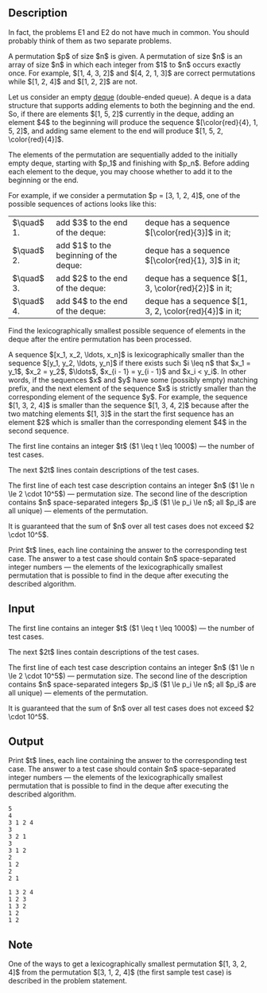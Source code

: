 ## Description

<div><p><span class="tex-font-style-it">In fact, the problems E1 and E2 do not have much in common. You should probably think of them as two separate problems.</span></p><p>A permutation $p$ of size $n$ is given. A <span class="tex-font-style-it">permutation</span> of size $n$ is an array of size $n$ in which each integer from $1$ to $n$ occurs exactly once. For example, $[1, 4, 3, 2]$ and $[4, 2, 1, 3]$ are correct permutations while $[1, 2, 4]$ and $[1, 2, 2]$ are not.</p><p>Let us consider an empty <a href="https://tinyurl.com/pfeucbux">deque</a> (double-ended queue). A deque is a data structure that supports adding elements to both the beginning and the end. So, if there are elements $[1, 5, 2]$ currently in the deque, adding an element $4$ to the beginning will produce the sequence $[\color{red}{4}, 1, 5, 2]$, and adding same element to the end will produce $[1, 5, 2, \color{red}{4}]$.</p><p>The elements of the permutation are sequentially added to the initially empty deque, starting with $p_1$ and finishing with $p_n$. Before adding each element to the deque, you may choose whether to add it to the beginning or the end.</p><p>For example, if we consider a permutation $p = [3, 1, 2, 4]$, one of the possible sequences of actions looks like this: </p><table class="tex-tabular"><tbody><tr><td class="tex-tabular-text-align-left">$\quad$ 1.</td><td class="tex-tabular-text-align-left">add $3$ to the end of the deque:</td><td class="tex-tabular-text-align-left">deque has a sequence $[\color{red}{3}]$ in it;</td></tr><tr><td class="tex-tabular-text-align-left">$\quad$ 2.</td><td class="tex-tabular-text-align-left">add $1$ to the beginning of the deque:</td><td class="tex-tabular-text-align-left">deque has a sequence $[\color{red}{1}, 3]$ in it;</td></tr><tr><td class="tex-tabular-text-align-left">$\quad$ 3.</td><td class="tex-tabular-text-align-left">add $2$ to the end of the deque:</td><td class="tex-tabular-text-align-left">deque has a sequence $[1, 3, \color{red}{2}]$ in it;</td></tr><tr><td class="tex-tabular-text-align-left">$\quad$ 4.</td><td class="tex-tabular-text-align-left">add $4$ to the end of the deque:</td><td class="tex-tabular-text-align-left">deque has a sequence $[1, 3, 2, \color{red}{4}]$ in it;</td></tr></tbody></table><p></p><p>Find the lexicographically smallest possible sequence of elements in the deque after the entire permutation has been processed. </p><p>A sequence $[x_1, x_2, \ldots, x_n]$ is <span class="tex-font-style-it">lexicographically smaller</span> than the sequence $[y_1, y_2, \ldots, y_n]$ if there exists such $i \leq n$ that $x_1 = y_1$, $x_2 = y_2$, $\ldots$, $x_{i - 1} = y_{i - 1}$ and $x_i &lt; y_i$. In other words, if the sequences $x$ and $y$ have some (possibly empty) matching prefix, and the next element of the sequence $x$ is strictly smaller than the corresponding element of the sequence $y$. For example, the sequence $[1, 3, 2, 4]$ is smaller than the sequence $[1, 3, 4, 2]$ because after the two matching elements $[1, 3]$ in the start the first sequence has an element $2$ which is smaller than the corresponding element $4$ in the second sequence.</p></div><div class="input-specification"><p>The first line contains an integer $t$ ($1 \leq t \leq 1000$)&nbsp;— the number of test cases.</p><p>The next $2t$ lines contain descriptions of the test cases. </p><p>The first line of each test case description contains an integer $n$ ($1 \le n \le 2 \cdot 10^5$)&nbsp;— permutation size. The second line of the description contains $n$ space-separated integers $p_i$ ($1 \le p_i \le n$; all $p_i$ are all unique)&nbsp;— elements of the permutation.</p><p>It is guaranteed that the sum of $n$ over all test cases does not exceed $2 \cdot 10^5$.</p></div><div class="output-specification"><p>Print $t$ lines, each line containing the answer to the corresponding test case. The answer to a test case should contain $n$ space-separated integer numbers&nbsp;— the elements of the lexicographically smallest permutation that is possible to find in the deque after executing the described algorithm.</p></div>

## Input

<p>The first line contains an integer $t$ ($1 \leq t \leq 1000$)&nbsp;— the number of test cases.</p><p>The next $2t$ lines contain descriptions of the test cases. </p><p>The first line of each test case description contains an integer $n$ ($1 \le n \le 2 \cdot 10^5$)&nbsp;— permutation size. The second line of the description contains $n$ space-separated integers $p_i$ ($1 \le p_i \le n$; all $p_i$ are all unique)&nbsp;— elements of the permutation.</p><p>It is guaranteed that the sum of $n$ over all test cases does not exceed $2 \cdot 10^5$.</p>

## Output

<p>Print $t$ lines, each line containing the answer to the corresponding test case. The answer to a test case should contain $n$ space-separated integer numbers&nbsp;— the elements of the lexicographically smallest permutation that is possible to find in the deque after executing the described algorithm.</p>





```input1
5
4
3 1 2 4
3
3 2 1
3
3 1 2
2
1 2
2
2 1
```




```output1
1 3 2 4 
1 2 3 
1 3 2 
1 2 
1 2
```



## Note

<p>One of the ways to get a lexicographically smallest permutation $[1, 3, 2, 4]$ from the permutation $[3, 1, 2, 4]$ (the first sample test case) is described in the problem statement.</p>
